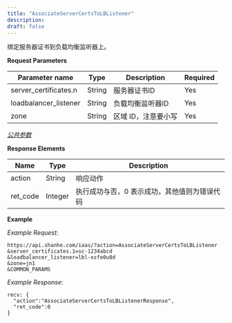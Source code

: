 ```yaml
---
title: "AssociateServerCertsToLBListener"
description: 
draft: false
---
```




绑定服务器证书到负载均衡监听器上。

**Request Parameters**

| Parameter name | Type | Description | Required |
| --- | --- | --- | --- |
| server_certificates.n | String | 服务器证书ID | Yes |
| loadbalancer_listener | String | 负载均衡监听器ID | Yes |
| zone | String | 区域 ID，注意要小写 | Yes |

[_公共参数_](../../../parameters/)

**Response Elements**

| Name | Type | Description |
| --- | --- | --- |
| action | String | 响应动作 |
| ret_code | Integer | 执行成功与否，0 表示成功，其他值则为错误代码 |

**Example**

_Example Request_:

```
https://api.shanhe.com/iaas/?action=AssociateServerCertsToLBListener
&server_certificates.1=sc-1234abcd
&loadbalancer_listener=lbl-xsfe0u8d
&zone=jn1
&COMMON_PARAMS
```

_Example Response_:

```
recv: {
  "action":"AssociateServerCertsToLBListenerResponse",
  "ret_code":0
}
```
